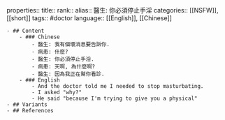 properties::
title::
rank::
alias:: 醫生: 你必須停止手淫
categories:: [[NSFW]], [[short]] 
tags:: #doctor
language:: [[English]], [[Chinese]]

	- ## Content
		- ### Chinese
			- 醫生: 我有個壞消息要告訴你.
			- 病患: 什麼?
			- 醫生: 你必須停止手淫.
			- 病患: 天啊, 為什麼啊?
			- 醫生: 因為我正在幫你看診.
		- ### English
			- And the doctor told me I needed to stop masturbating.
			- I asked "why?"
			- He said "because I'm trying to give you a physical"
	- ## Variants
	- ## References